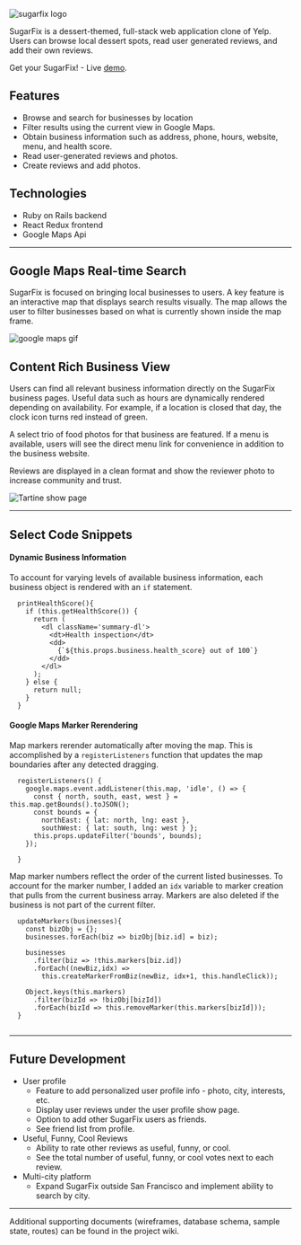![sugarfix logo](https://res.cloudinary.com/adrienne/image/upload/c_scale,w_160/v1506828348/sugarfix_logo_br.png)

SugarFix is a dessert-themed, full-stack web application clone of Yelp. Users can browse local dessert spots, read user generated reviews, and add their own reviews.

Get your SugarFix! - Live [demo](https://sugarfix-yelp-clone.herokuapp.com/#/).

## Features
* Browse and search for businesses by location
* Filter results using the current view in Google Maps.
* Obtain business information such as address, phone, hours, website, menu, and health score.
* Read user-generated reviews and photos.
* Create reviews and add photos.

## Technologies
* Ruby on Rails backend
* React Redux frontend
* Google Maps Api
---

## Google Maps Real-time Search

SugarFix is focused on bringing local businesses to users. A key feature is an interactive map that displays search results visually. The map allows the user to filter businesses based on what is currently shown inside the map frame.

![google maps gif](https://res.cloudinary.com/adrienne/image/upload/c_scale,w_800/v1506726612/google_maps_filter_gnhvau.gif)

## Content Rich Business View

Users can find all relevant business information directly on the SugarFix business pages. Useful data such as hours are dynamically rendered depending on availability. For example, if a location is closed that day, the clock icon turns red instead of green.

A select trio of food photos for that business are featured. If a menu is available, users will see the direct menu link for convenience in addition to the business website.

Reviews are displayed in a clean format and show the reviewer photo to increase community and trust. 

![Tartine show page](https://res.cloudinary.com/adrienne/image/upload/c_scale,w_850/v1506717256/Tartine_show_page_jieajj.png)

---
## Select Code Snippets

#### Dynamic Business Information

To account for varying levels of available business information, each business object is rendered with an `if` statement.
```
  printHealthScore(){
    if (this.getHealthScore()) {
      return (
        <dl className='summary-dl'>
          <dt>Health inspection</dt>
          <dd>
            {`${this.props.business.health_score} out of 100`}
          </dd>
        </dl>
      );
    } else {
      return null;
    }
  }
  ```

#### Google Maps Marker Rerendering

Map markers rerender automatically after moving the map. This is accomplished by a `registerListeners` function that updates the map boundaries after any detected dragging.

```
  registerListeners() {
    google.maps.event.addListener(this.map, 'idle', () => {
      const { north, south, east, west } = this.map.getBounds().toJSON();
      const bounds = {
        northEast: { lat: north, lng: east },
        southWest: { lat: south, lng: west } };
      this.props.updateFilter('bounds', bounds);
    });

  }

```

Map marker numbers reflect the order of the current listed businesses. To account for the marker number, I added an `idx` variable to marker creation that pulls from the current business array. Markers are also deleted if the business is not part of the current filter.

```
  updateMarkers(businesses){
    const bizObj = {};
    businesses.forEach(biz => bizObj[biz.id] = biz);

    businesses
      .filter(biz => !this.markers[biz.id])
      .forEach((newBiz,idx) =>
        this.createMarkerFromBiz(newBiz, idx+1, this.handleClick));

    Object.keys(this.markers)
      .filter(bizId => !bizObj[bizId])
      .forEach(bizId => this.removeMarker(this.markers[bizId]));
  }
  
```
---

## Future Development

* User profile
  * Feature to add personalized user profile info - photo, city, interests, etc.
  * Display user reviews under the user profile show page.
  * Option to add other SugarFix users as friends.
  * See friend list from profile.
* Useful, Funny, Cool Reviews
  * Ability to rate other reviews as useful, funny, or cool.
  * See the total number of useful, funny, or cool votes next to each review.
* Multi-city platform
  * Expand SugarFix outside San Francisco and implement ability to search by city.
  
---
Additional supporting documents (wireframes, database schema, sample state, routes) can be found in the project wiki.
